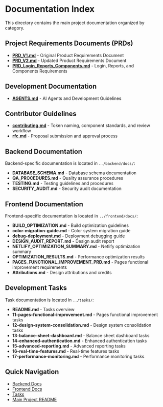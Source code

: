 # Documentation Index

This directory contains the main project documentation organized by category.

## Project Requirements Documents (PRDs)

- **[PRD_V1.md](./PRD_V1.md)** - Original Product Requirements Document
- **[PRD_V2.md](./PRD_V2.md)** - Updated Product Requirements Document
- **[PRD_Login_Reports_Components.md](./PRD_Login_Reports_Components.md)** - Login, Reports, and Components Requirements

## Development Documentation

- **[AGENTS.md](./AGENTS.md)** - AI Agents and Development Guidelines

## Contributor Guidelines

- **[contributing.md](./contributing.md)** - Token naming, component standards, and review workflow
- **[rfc.md](./rfc.md)** - Proposal submission and approval process

## Backend Documentation

Backend-specific documentation is located in `../backend/docs/`:

- **DATABASE_SCHEMA.md** - Database schema documentation
- **QA_PROCEDURES.md** - Quality assurance procedures
- **TESTING.md** - Testing guidelines and procedures
- **SECURITY_AUDIT.md** - Security audit documentation

## Frontend Documentation

Frontend-specific documentation is located in `../frontend/docs/`:

- **BUILD_OPTIMIZATION.md** - Build optimization guidelines
- **color-migration-guide.md** - Color system migration guide
- **debug-deployment.md** - Deployment debugging guide
- **DESIGN_AUDIT_REPORT.md** - Design audit report
- **NETLIFY_OPTIMIZATION_SUMMARY.md** - Netlify optimization summary
- **OPTIMIZATION_RESULTS.md** - Performance optimization results
- **PAGES_FUNCTIONAL_IMPROVEMENT_PRD.md** - Pages functional improvement requirements
- **Attributions.md** - Design attributions and credits

## Development Tasks

Task documentation is located in `../tasks/`:

- **README.md** - Tasks overview
- **11-pages-functional-improvement.md** - Pages functional improvement tasks
- **12-design-system-consolidation.md** - Design system consolidation tasks
- **13-balance-sheet-dashboard.md** - Balance sheet dashboard tasks
- **14-enhanced-authentication.md** - Enhanced authentication tasks
- **15-advanced-reporting.md** - Advanced reporting tasks
- **16-real-time-features.md** - Real-time features tasks
- **17-performance-monitoring.md** - Performance monitoring tasks

## Quick Navigation

- [Backend Docs](../backend/docs/)
- [Frontend Docs](../frontend/docs/)
- [Tasks](../tasks/)
- [Main Project README](../README.md)
